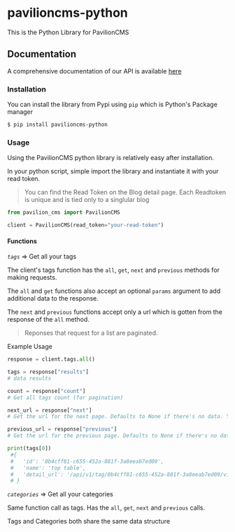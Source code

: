 # pavilioncms-python

This is the Python Library for PavilionCMS

## Documentation
A comprehensive documentation of our API is available [here](https://docs.pavilioncms.com)


### Installation
You can install the library from Pypi using `pip` which is Python's Package manager

```sh
$ pip install pavilioncms-python
```

### Usage
Using the PavilionCMS python library is relatively easy after installation. 

In your python script, simple import the library and instantiate it with your read token. 

> You can find the Read Token on the Blog detail page. Each Readtoken is unique and is tied only to a singlular blog

```python
from pavilion_cms import PavilionCMS

client = PavilionCMS(read_token="your-read-token")
```

#### Functions

_*`tags`*_ => Get all your tags

The client's tags function has the `all`, `get`, `next` and `previous` methods for making requests. 

The `all` and `get` functions also accept an optional `params` argument to add additional data to the response. 

The `next` and `previous` functions accept only a url which is gotten from the response of the `all` method. 

> Reponses that request for a list are paginated. 

Example Usage
```python
response = client.tags.all()

tags = response["results"] 
# data results

count = response["count"]  
# Get all tags count (for pagination)

next_url = response["next"] 
# Get the url for the next page. Defaults to None if there's no data. You can pass this url into the `next` function

previous_url = response["previous"] 
# Get the url for the previous page. Defaults to None if there's no data. You can pass this url into the previous function

print(tags[0])
 #{
 #   'id': '0b4cff81-c655-452a-881f-3a8eeab7ed09', 
 #   'name': 'top table', 
 #   'detail_url': '/api/v1/tag/0b4cff81-c655-452a-881f-3a8eeab7ed09/view/'
 # }
 ```

 _*`categories`*_ => Get all your categories

 Same function call as tags. Has the `all`, `get`, `next` and `previous` calls. 

 Tags and Categories both share the same data structure



